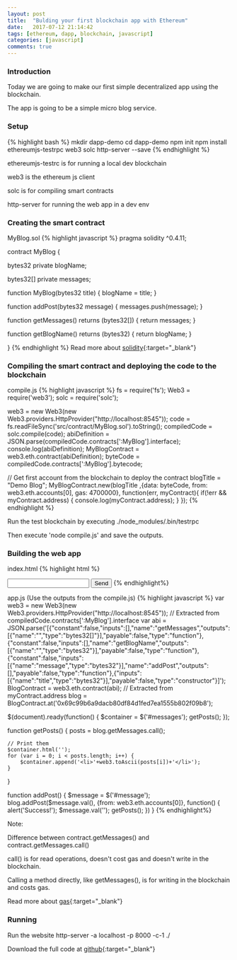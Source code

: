 ```yaml
---
layout: post
title:  "Bulding your first blockchain app with Ethereum"
date:   2017-07-12 21:14:42
tags: [ethereum, dapp, blockchain, javascript]
categories: [javascript]
comments: true
---
```


### Introduction
Today we are going to make our first simple decentralized app using the blockchain.

The app is going to be a simple micro blog service.

### Setup
{% highlight bash %}
mkdir dapp-demo
cd dapp-demo
npm init
npm install ethereumjs-testrpc web3 solc http-server --save
{% endhighlight %}

ethereumjs-testrc is for running a local dev blockchain

web3 is the ethereum js client 

solc is for compiling smart contracts

http-server for running the web app in a dev env

### Creating the smart contract
MyBlog.sol
{% highlight javascript %}
pragma solidity ^0.4.11;

contract MyBlog {

  bytes32 private blogName;
  
  bytes32[] private messages;

  function MyBlog(bytes32 title) {
    blogName = title;
  }

  function addPost(bytes32 message) {
    messages.push(message);
  }

  function getMessages() returns (bytes32[]) {
    return messages;
  }

  function getBlogName() returns (bytes32) {
    return blogName;
  }

}
{% endhighlight %}
Read more about [solidity](http://solidity.readthedocs.io/){:target="_blank"}

### Compiling the smart contract and deploying the code to the blockchain
compile.js
{% highlight javascript %}
fs = require('fs');
Web3 = require('web3');
solc = require('solc');

web3 = new Web3(new Web3.providers.HttpProvider("http://localhost:8545"));
code = fs.readFileSync('src/contract/MyBlog.sol').toString();
compiledCode = solc.compile(code);
abiDefinition = JSON.parse(compiledCode.contracts[':MyBlog'].interface);
console.log(abiDefinition);
MyBlogContract = web3.eth.contract(abiDefinition);
byteCode = compiledCode.contracts[':MyBlog'].bytecode;

// Get first account from the blockchain to deploy the contract
blogTitle = "Demo Blog";
MyBlogContract.new(blogTitle ,{data: byteCode, from: web3.eth.accounts[0], gas: 4700000}, function(err, myContract){
    if(!err && myContract.address) {
        console.log(myContract.address);
    }
});
{% endhighlight %}

Run the test blockchain by executing ./node_modules/.bin/testrpc

Then execute 'node compile.js' and save the outputs. 

### Building the web app

index.html
{% highlight html %}
<html>
    <head>
        <title>Decentralized Blog</title>
        <script src="https://code.jquery.com/jquery-3.2.1.min.js"></script>
        <script src="https://cdn.rawgit.com/ethereum/web3.js/develop/dist/web3.js"></script>
        <script src="app.js"></script>
    </head>
    <body>
        <ul id="messages"></ul>
        <input type="text" id="message"/>
        <button id="send" onClick="addPost()">Send</button>
    </body>
</html>
{% endhighlight%}

app.js (Use the outputs from the compile.js)
{% highlight javascript %}
var web3 = new Web3(new Web3.providers.HttpProvider("http://localhost:8545"));
// Extracted from compiledCode.contracts[':MyBlog'].interface
var abi = JSON.parse('[{"constant":false,"inputs":[],"name":"getMessages","outputs":[{"name":"","type":"bytes32[]"}],"payable":false,"type":"function"},{"constant":false,"inputs":[],"name":"getBlogName","outputs":[{"name":"","type":"bytes32"}],"payable":false,"type":"function"},{"constant":false,"inputs":[{"name":"message","type":"bytes32"}],"name":"addPost","outputs":[],"payable":false,"type":"function"},{"inputs":[{"name":"title","type":"bytes32"}],"payable":false,"type":"constructor"}]');
BlogContract = web3.eth.contract(abi);
// Extracted from myContract.address
blog = BlogContract.at('0x69c99b6a9dacb80df84d1fed7ea1555b802f09b8');

$(document).ready(function() {
    $container = $('#messages');
    getPosts();
});

function getPosts() {
    posts = blog.getMessages.call();

    // Print them
    $container.html('');
    for (var i = 0; i < posts.length; i++) {
        $container.append('<li>'+web3.toAscii(posts[i])+'</li>');
    }
}

function addPost() {
    $message = $('#message');
    blog.addPost($message.val(), {from: web3.eth.accounts[0]}, function() {
        alert('Success!');
        $message.val('');
        getPosts();
    })
}
{% endhighlight%}

Note:

Difference between contract.getMessages() and contract.getMessages.call()

call() is for read operations, doesn't cost gas and doesn't write in the blockchain.

Calling a method directly, like getMessages(), is for writing in the blockchain and costs gas.

Read more about [gas](https://ethereum.stackexchange.com/questions/3/what-is-meant-by-the-term-gas){:target="_blank"}

### Running

Run the website http-server -a localhost -p 8000 -c-1 ./

Download the full code at [github](https://github.com/Nytyr/Ethereum-Dapp-Blog){:target="_blank"}